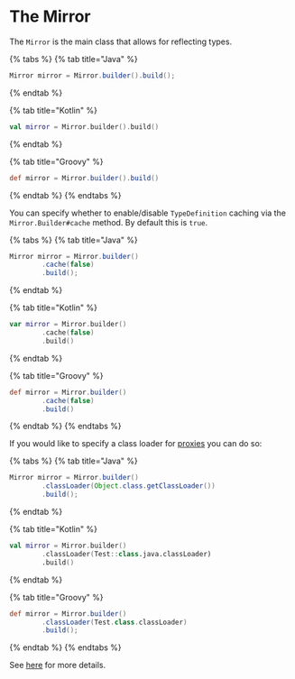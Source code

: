 # The Mirror

The `Mirror` is the main class that allows for reflecting types.&#x20;

{% tabs %}
{% tab title="Java" %}
```java
Mirror mirror = Mirror.builder().build();
```
{% endtab %}

{% tab title="Kotlin" %}
```kotlin
val mirror = Mirror.builder().build()
```
{% endtab %}

{% tab title="Groovy" %}
```groovy
def mirror = Mirror.builder().build()
```
{% endtab %}
{% endtabs %}

You can specify whether to enable/disable `TypeDefinition` caching via the `Mirror.Builder#cache` method. By default this is `true`.

{% tabs %}
{% tab title="Java" %}
```java
Mirror mirror = Mirror.builder()
        .cache(false)
        .build();
```
{% endtab %}

{% tab title="Kotlin" %}
```kotlin
var mirror = Mirror.builder()
        .cache(false)
        .build()
```
{% endtab %}

{% tab title="Groovy" %}
```groovy
def mirror = Mirror.builder()
        .cache(false)
        .build()
```
{% endtab %}
{% endtabs %}

If you would like to specify a class loader for [proxies](https://docs.oracle.com/javase/8/docs/api/java/lang/reflect/Proxy.html#newProxyInstance-java.lang.ClassLoader-java.lang.Class:A-java.lang.reflect.InvocationHandler-) you can do so:

{% tabs %}
{% tab title="Java" %}
```java
Mirror mirror = Mirror.builder()
        .classLoader(Object.class.getClassLoader())
        .build();
```
{% endtab %}

{% tab title="Kotlin" %}
```kotlin
val mirror = Mirror.builder()
        .classLoader(Test::class.java.classLoader)
        .build()
```
{% endtab %}

{% tab title="Groovy" %}
```groovy
def mirror = Mirror.builder()
        .classLoader(Test.class.classLoader)
        .build();
```
{% endtab %}
{% endtabs %}

See [here](https://repo.sparky983.me/javadoc/releases/net/jailgens/mirror/0.4.0) for more details.

